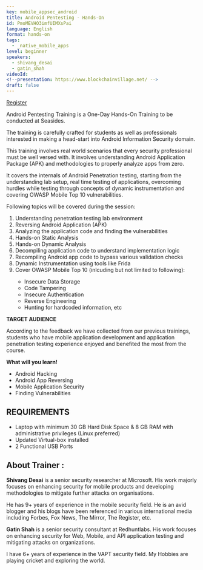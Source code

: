 ```yaml
---
key: mobile_appsec_android
title: Android Pentesting - Hands-On
id: PmoMEVHO3imfUIMXsPai
language: English
format: hands-on
tags:
  - _native_mobile_apps
level: beginner
speakers:
  - shivang_desai
  - gatin_shah
videoId: 
<!--presentation: https://www.blockchainvillage.net/ -->
draft: false
---
```


<a align="center" class="btn primary" target="_blank" rel="noopener" href="https://forms.gle/evMo4RCAi9aECqVs9">Register</a>

Android Pentesting Training is a One-Day Hands-On Training to be conducted at Seasides. 

The training is carefully crafted for students as well as professionals interested in making a head-start into Android Information Security domain. 

This training involves real world scenarios that every security professional must be well versed with. It involves understanding Android Application Package (APK) and methodologies to properly analyze apps from zero. 

It covers the internals of Android Penetration testing, starting from the understanding lab setup, real time testing of applications, overcoming hurdles while testing through concepts of dynamic instrumentation and covering OWASP Mobile Top 10 vulnerabilities.

Following topics will be covered during the session:
<ol>
    <li>Understanding penetration testing lab environment</li>
    <li>Reversing Android Application (APK)</li>
    <li>Analyzing the application code and finding the vulnerabilities</li>
    <li>Hands-on Static Analysis</li>
    <li>Hands-on Dynamic Analysis</li>
    <li>Decompiling application code to understand implementation logic</li>
    <li>Recompiling Android app code to bypass various validation checks</li>
    <li>Dynamic Instrumentation using tools like Frida</li>
    <li>Cover OWASP Mobile Top 10 (inlcuding but not limited to following):</li>
    <ul>
      <li>Insecure Data Storage</li>
      <li>Code Tampering</li>
      <li>Insecure Authentication</li>
      <li>Reverse Engineering</li>
      <li>Hunting for hardcoded information, etc</li>
    </ul>
</ol>

**TARGET AUDIENCE**

According to the feedback we have collected from our previous trainings, students who have mobile application development and application penetration testing experience enjoyed and benefited the most from the course.

**What will you learn!**
<ul>
<li>Android Hacking</li>
<li>Android App Reversing</li>
<li>Mobile Application Security</li>
<li>Finding Vulnerabilities</li>
</ul>

 

<h2>REQUIREMENTS</h2>
<ul>
<li>Laptop with minimum 30 GB Hard Disk Space & 8 GB RAM with administrative privileges (Linux preferred) </li>
<li>Updated Virtual-box installed</li>
<li>2 Functional USB Ports</li>
</ul>

<h2>About Trainer :</h2>

**Shivang Desai** is a senior security researcher at Microsoft. His work majorly focuses on enhancing security for mobile products and developing methodologies to mitigate further attacks on organisations.

He has 9+ years of experience in the mobile security field. He is an avid blogger and his blogs have been referenced in various international media including Forbes, Fox News, The Mirror, The Register, etc. 

**Gatin Shah** is a senior security consultant at Redhuntlabs. His work focuses on enhancing security for Web, Mobile, and API application testing and mitigating attacks on organizations.

I have 6+ years of experience in the VAPT security field. My Hobbies are playing cricket and exploring the world. 
<!--
<a align="center" class="btn primary" target="_blank" rel="noopener" href="https://docs.google.com/forms/d/1l0JWU9j-t_i0xJDF6NK7SPQoevcGx_ijkmsMoyvmxPk">Register</a>
-->